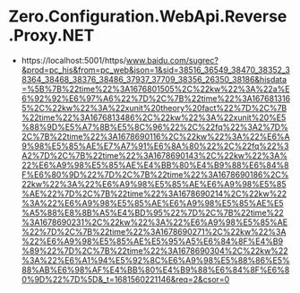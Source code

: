 # Zero.Configuration.WebApi.Reverse.Proxy.NET

- https://localhost:5001/https/www.baidu.com/sugrec?&prod=pc_his&from=pc_web&json=1&sid=38516_36549_38470_38352_38364_38468_38376_38486_37937_37709_38356_26350_38186&hisdata=%5B%7B%22time%22%3A1676801505%2C%22kw%22%3A%22a%E6%92%92%E6%97%A6%22%7D%2C%7B%22time%22%3A1676813165%2C%22kw%22%3A%22xunit%20theory%20fact%22%7D%2C%7B%22time%22%3A1676813486%2C%22kw%22%3A%22xunit%20%E5%88%9D%E5%A7%8B%E5%8C%96%22%2C%22fq%22%3A2%7D%2C%7B%22time%22%3A1678690116%2C%22kw%22%3A%22%E6%A9%98%E5%85%AE%E7%A7%91%E6%8A%80%22%2C%22fq%22%3A2%7D%2C%7B%22time%22%3A1678690143%2C%22kw%22%3A%22%E6%A9%98%E5%85%AE%E4%BB%80%E4%B9%88%E6%84%8F%E6%80%9D%22%7D%2C%7B%22time%22%3A1678690186%2C%22kw%22%3A%22%E6%A9%98%E5%85%AE%E6%A9%98%E5%85%AE%22%7D%2C%7B%22time%22%3A1678690214%2C%22kw%22%3A%22%E6%A9%98%E5%85%AE%E6%A9%98%E5%85%AE%E5%A5%88%E8%8B%A5%E4%BD%95%22%7D%2C%7B%22time%22%3A1678690231%2C%22kw%22%3A%22%E6%A9%98%E5%85%AE%22%7D%2C%7B%22time%22%3A1678690271%2C%22kw%22%3A%22%E6%A9%98%E5%85%AE%E5%95%A5%E6%84%8F%E4%B9%89%22%7D%2C%7B%22time%22%3A1678690304%2C%22kw%22%3A%22%E6%A1%94%E5%92%8C%E6%A9%98%E5%88%86%E5%88%AB%E6%98%AF%E4%BB%80%E4%B9%88%E6%84%8F%E6%80%9D%22%7D%5D&_t=1681560221146&req=2&csor=0
